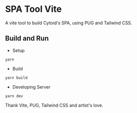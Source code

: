 # SPA Tool Vite

A vite tool to build Cytoid's SPA, using PUG and Tailwind CSS.

## Build and Run

- Setup
```shell
yarn
```

- Build
```shell
yarn build
```

- Developing Server
```shell
yarn dev
```


Thank Vite, PUG, Tailwind CSS and artist's love.